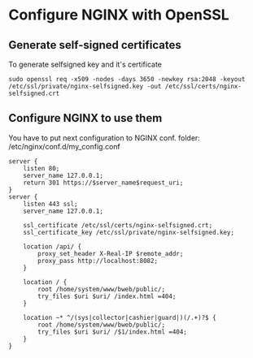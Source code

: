 # Configure NGINX with OpenSSL
## Generate self-signed certificates
To generate selfsigned key and it's certificate
~~~
sudo openssl req -x509 -nodes -days 3650 -newkey rsa:2048 -keyout /etc/ssl/private/nginx-selfsigned.key -out /etc/ssl/certs/nginx-selfsigned.crt
~~~

## Configure NGINX to use them
You have to put next configuration to NGINX conf. folder:
/etc/nginx/conf.d/my_config.conf
~~~
server {
    listen 80;
    server_name 127.0.0.1;
    return 301 https://$server_name$request_uri;
}
server {
    listen 443 ssl;
    server_name 127.0.0.1;

    ssl_certificate /etc/ssl/certs/nginx-selfsigned.crt;
    ssl_certificate_key /etc/ssl/private/nginx-selfsigned.key;

    location /api/ {
        proxy_set_header X-Real-IP $remote_addr;
        proxy_pass http://localhost:8082;
    }

    location / {
        root /home/system/www/bweb/public/;
        try_files $uri $uri/ /index.html =404;
    }

    location ~* ^/(sys|collector|cashier|guard|)(/.+)?$ {
        root /home/system/www/bweb/public/;
        try_files $uri $uri/ /$1/index.html =404;
    }
}
~~~

